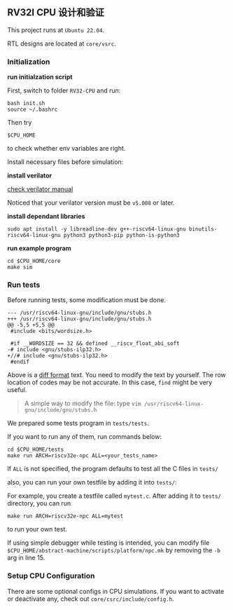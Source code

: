 ## RV32I CPU 设计和验证

This project runs at `Ubuntu 22.04`.

RTL designs are located at `core/vsrc`.

### Initialization
**run initialzation script**

First, switch to folder `RV32-CPU` and run:
```
bash init.sh
source ~/.bashrc
```
Then try

```
$CPU_HOME
```
to check whether env variables are right.

Install necessary files before simulation:

**install verilator**

[check verilator manual](https://verilator.org/guide/latest/install.html)

Noticed that your verilator version must be `v5.008` or later.

**install dependant libraries**

```
sudo apt install -y libreadline-dev g++-riscv64-linux-gnu binutils-riscv64-linux-gnu python3 python3-pip python-is-python3
```

**run example program**
```
cd $CPU_HOME/core
make sim
```

### Run tests

Before running tests, some modification must be done.

```
--- /usr/riscv64-linux-gnu/include/gnu/stubs.h
+++ /usr/riscv64-linux-gnu/include/gnu/stubs.h
@@ -5,5 +5,5 @@
 #include <bits/wordsize.h>

 #if __WORDSIZE == 32 && defined __riscv_float_abi_soft
-# include <gnu/stubs-ilp32.h>
+//# include <gnu/stubs-ilp32.h>
 #endif
```

Above is a [diff format](https://ruanyifeng.com/blog/2012/08/how_to_read_diff.html) text. You need to modify the text by yourself. The row location of codes may be not accurate. In this case, `find` might be very useful.

> A simple way to modify the file:
> type `vim /usr/riscv64-linux-gnu/include/gnu/stubs.h`
> 

We prepared some tests program in `tests/tests`.

If you want to run any of them, run commands below:
```
cd $CPU_HOME/tests
make run ARCH=riscv32e-npc ALL=<your_tests_name>
```

If `ALL` is not specified, the program defaults to test all the C files in `tests/`

also, you can run your own testfile by adding it into `tests/`:

For example, you create a testfile called `mytest.c`. After adding it to `tests/` directory, you can run
```
make run ARCH=riscv32e-npc ALL=mytest
```
to run your own test.

If using simple debugger while testing is intended, you can modify file `$CPU_HOME/abstract-machine/scripts/platform/npc.mk` by removing the `-b` arg in line 15.

### Setup CPU Configuration

There are some optional configs in CPU simulations. If you want to activate or deactivate any, check out `core/csrc/include/config.h`.
